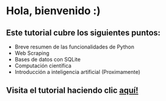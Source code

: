 # Hola, bienvenido :)
## Este tutorial cubre los siguientes puntos:
- Breve resumen de las funcionalidades de Python
- Web Scraping 
- Bases de datos con SQLite
- Computación científica
- Introducción a inteligencia artificial (Proximamente)

## Visita el tutorial haciendo clic [aquí!](python-essentials.ipynb) 
